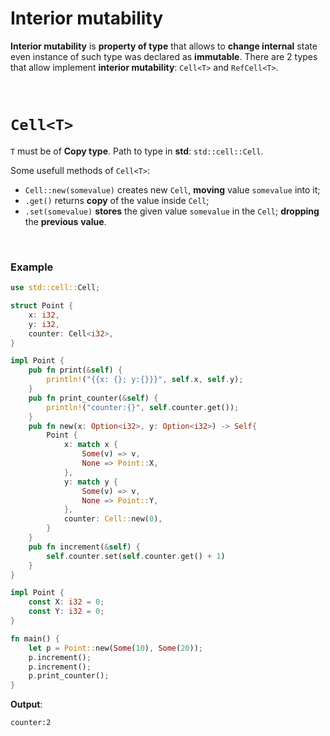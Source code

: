 # Interior mutability
**Interior mutability** is **property of type** that allows to **change internal** state even instance of such type was declared as **immutable**.
There are 2 types that allow implement **interior mutability**: ``Cell<T>`` and ``RefCell<T>``.

<br>

# ``Cell<T>``
``T`` must be of **Copy type**.	
Path to type in **std**: ``std::cell::Cell``.

Some usefull methods of ``Cell<T>``:
- ``Cell::new(somevalue)`` creates new ``Cell``, **moving** value ``somevalue`` into it;
- ``.get()`` returns **copy** of the value inside ``Cell``;
- ``.set(somevalue)`` **stores** the given value ``somevalue`` in the ``Cell``; **dropping** the **previous** **value**.

<br>

### Example
```Rust
use std::cell::Cell;

struct Point {
    x: i32,
    y: i32,
    counter: Cell<i32>,
}

impl Point {
    pub fn print(&self) {
        println!("{{x: {}; y:{}}}", self.x, self.y);
    }
    pub fn print_counter(&self) {
        println!("counter:{}", self.counter.get());
    }
    pub fn new(x: Option<i32>, y: Option<i32>) -> Self{
        Point { 
            x: match x {
                Some(v) => v,
                None => Point::X,
            }, 
            y: match y {
                Some(v) => v,
                None => Point::Y,
            },
            counter: Cell::new(0),
        }
    }
    pub fn increment(&self) {
        self.counter.set(self.counter.get() + 1)
    }
}

impl Point {
    const X: i32 = 0;
    const Y: i32 = 0;
}

fn main() {
    let p = Point::new(Some(10), Some(20));
    p.increment();
    p.increment();
    p.print_counter();
}
```

**Output**:
```bash
counter:2                                                                                                                                                                   
```
